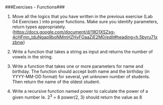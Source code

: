 ###Exercises  - Functions###

1. Move all the logics that you have written in the previous exercise (Lab 04 Exercises ) into proper functions. Make sure you identify parameters, return types appropriately. (https://docs.google.com/document/d/19D1XSZsg-4cHFmn_tduNgaq9boNMmHZHvFOaaZjE2M0/edit#heading=h.5byru71xzbnw)

2. Write a function that takes a string as input and returns the number of vowels in the string.

3. Write a function that takes one or more parameters for name and birthday. The function should accept both name and the birthday (in YYYY-MM-DD format) for several, yet unknown number of students. Then return the name of the oldest student.

4. Write a recursive function named power to calculate the power of a given number
Ie.  2<sup>3</sup> = 8 power(2, 3) should return the value as 8

